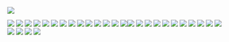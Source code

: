 
![](https://komarev.com/ghpvc/?username=starlessdreams&color=a6bcbc&style=flat-square&label=how+many+gummy+crocodiles+do+i+get)

![](https://64.media.tumblr.com/5077364f3c616cfcac0863a3b6f4d2fe/f1413ef45abf2485-af/s100x200/52084bee53534b2bb7b081a750e51a004bd493aa.gifv) ![](https://64.media.tumblr.com/0eebeafa8c0e74867b82ee81e4af2691/8233a114c30a66c3-19/s100x200/418c0992e06c50530ece4aad262b622e2fa98fbd.pnj) ![](https://64.media.tumblr.com/876b0724a4b1981926a7ee492bea26ea/8c49db604b0f3002-c2/s100x200/5206ef4fed572577630e88409c3b236a0fead767.gifv) ![](https://64.media.tumblr.com/51988c4913f8ee359dc919162c6bb975/473928ea48888009-50/s100x200/1f9afe4383ba4068201c09d4c00104f5fec3b658.gifv)  ![](https://64.media.tumblr.com/22231001377df9e4d85a5fe93fec4c86/79d8b316934d24c3-14/s100x200/ca1b01f8cb4f9f48c2cdbab75fdf1f450f00309c.gifv) ![](https://files.catbox.moe/ls3ibf.gif) ![](https://64.media.tumblr.com/e38419dde170cc90b6b5404eac24fd2c/473928ea48888009-52/s100x200/a977a22d2d5b940af9c47302db0001f7572c5dc3.pnj) ![](https://64.media.tumblr.com/fa2b83ee30954357d1988de03de038aa/79d8b316934d24c3-f9/s100x200/27b2a28f8495389632eb495ad63c56490585eb71.pnj)  ![](https://64.media.tumblr.com/d64b3dc25159dd6467a2e0bb359df6c7/79d8b316934d24c3-9a/s100x200/ce15d0fd12e23e2a772bb06db0212adf1f99060c.pnj) ![](https://64.media.tumblr.com/dab34ad0998076c478627331a91fc423/79d8b316934d24c3-0e/s250x400/ff86700882891f4f613ad1e429913f28c3ffb1fe.pnj)  ![](https://images-wixmp-ed30a86b8c4ca887773594c2.wixmp.com/f/3549612f-88b0-421c-9534-b621449ab9f3/d1tvsbe-9e134696-d922-4aa2-8090-bf3f87099c79.gif?token=eyJ0eXAiOiJKV1QiLCJhbGciOiJIUzI1NiJ9.eyJzdWIiOiJ1cm46YXBwOjdlMGQxODg5ODIyNjQzNzNhNWYwZDQxNWVhMGQyNmUwIiwiaXNzIjoidXJuOmFwcDo3ZTBkMTg4OTgyMjY0MzczYTVmMGQ0MTVlYTBkMjZlMCIsIm9iaiI6W1t7InBhdGgiOiJcL2ZcLzM1NDk2MTJmLTg4YjAtNDIxYy05NTM0LWI2MjE0NDlhYjlmM1wvZDF0dnNiZS05ZTEzNDY5Ni1kOTIyLTRhYTItODA5MC1iZjNmODcwOTljNzkuZ2lmIn1dXSwiYXVkIjpbInVybjpzZXJ2aWNlOmZpbGUuZG93bmxvYWQiXX0.3wfSGWLEUf0vWgZCgYD_D8Yn0QVj-SPOSXlD7OkOWAM) ![](https://64.media.tumblr.com/4b02e5236e78e001d72a3175b5027934/cba5db1a07c10cb9-a9/s100x200/35abb360533443b297b9d7964775d0aabc5ae2e0.gifv) ![](https://wilardo.crd.co/assets/images/gallery10/c09964df_original.png?v=3d6b7240) ![](https://wilardo.crd.co/assets/images/gallery13/91ed40db.png?v=5ca3d6da)![](https://64.media.tumblr.com/e9d00f119eebc3dacc56e1700226f61b/4d34e0a2df867355-fc/s100x200/c412236043bde02ff18e041bcc8e4e1ec54200ef.pnj) ![](https://wilardo.crd.co/assets/images/gallery08/bb6c337a.png?v=3d6b7240) ![](https://64.media.tumblr.com/6f621b871133577ee454cd05e4ebf8e7/cba5db1a07c10cb9-1c/s100x200/68c3ce06222791d3fbb3cd90b0b8170502f6cc25.pnj) ![](https://paleking.carrd.co/assets/images/gallery08/a85f0ca4.png?v26071698921061)  ![](https://64.media.tumblr.com/1f161ec56c4fb4939bfc4fa9dbeb0c7c/4d34e0a2df867355-cc/s100x200/aa98c05aeb750839e7cdac4aba010ada4f700e1e.pnj) ![](https://64.media.tumblr.com/259673818286e7f66462f55d2ddaff75/2d8cb0ed8c20ab45-d3/s100x200/34e78bade44d3fe198b33f4a2a1f077e46c3a060.gifv) ![](https://64.media.tumblr.com/b096e1cb527179c45ede7809b976d51d/4d34e0a2df867355-98/s100x200/55830c485d9b3a661cd4b1522d18e73b44f1f144.jpg) ![](https://64.media.tumblr.com/a6ce0d4cb942375143e6453d78fef2f5/79d8b316934d24c3-e8/s100x200/b9339ea21bf844bee780d6fabc467e98da937115.pnj) ![](https://64.media.tumblr.com/5d084cf80054b94b1380730d0ba960a2/79d8b316934d24c3-51/s100x200/b88501c78d12b5d18066a30d4c5cd17d7b2975c4.gifv) ![](https://64.media.tumblr.com/a4d383f2dd4b4fb820082d9bd527ebd4/c50dc93c89e251e3-6e/s100x200/799472763f71811552fb174220fc66af3f34ca34.pnj) ![](https://wilardo.crd.co/assets/images/gallery13/6fad70a9.png?v=d19c95ca) ![](https://64.media.tumblr.com/0a31c2e1d2bcc5df2eb98e31eb2110b1/79d8b316934d24c3-5d/s100x200/4b7c20c8acdb2df5bf732f5200d06af94ae21fbe.gifv) ![](https://64.media.tumblr.com/f0e21ac554a528afda1520a8f0276025/79d8b316934d24c3-14/s100x200/b1ee7ef79215e8a5a3a90c35c441c1e1f40ef669.gifv) ![](https://64.media.tumblr.com/17e7f51e27c14f4360739a4113306e51/473928ea48888009-16/s100x200/4a5cf44a6826e8a31ad60bdfcd9598dac73eddeb.jpg) ![](https://64.media.tumblr.com/4edba2d9d105f7afae27739cf85a54fc/6f072ea04e7b6c72-f5/s250x400/73e0528fcc53407df608fe5137206e35e7458060.gifv)
